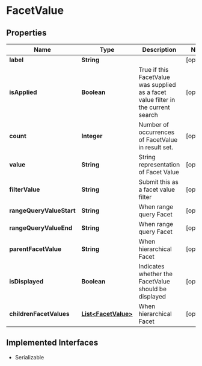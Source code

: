 

# FacetValue



## Properties

| Name | Type | Description | Notes |
|------------ | ------------- | ------------- | -------------|
|**label** | **String** |  |  [optional] |
|**isApplied** | **Boolean** | True if this FacetValue was supplied as a facet value filter in the current search |  [optional] |
|**count** | **Integer** | Number of occurrences of FacetValue in result set. |  [optional] |
|**value** | **String** | String representation of Facet Value |  [optional] |
|**filterValue** | **String** | Submit this as a facet value filter |  [optional] |
|**rangeQueryValueStart** | **String** | When range query Facet |  [optional] |
|**rangeQueryValueEnd** | **String** | When range query Facet |  [optional] |
|**parentFacetValue** | **String** | When hierarchical Facet |  [optional] |
|**isDisplayed** | **Boolean** | Indicates whether the FacetValue should be displayed |  [optional] |
|**childrenFacetValues** | [**List&lt;FacetValue&gt;**](FacetValue.md) | When hierarchical Facet |  [optional] |


## Implemented Interfaces

* Serializable


